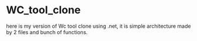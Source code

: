 # WC_tool_clone
here is my version of Wc tool clone using .net, it is simple architecture made by 2 files and bunch of functions.
